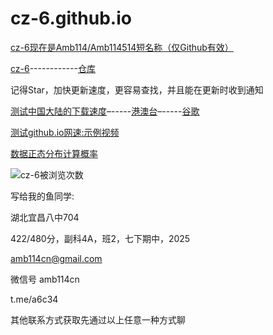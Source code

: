 # cz-6.github.io

[cz-6现在是Amb114/Amb114514短名称（仅Github有效）](https://github.com/Amb114)

[cz-6](https://github.com/cz-6)------------[仓库](https://github.com/cz-6/cz-6.github.io)

记得Star，加快更新速度，更容易查找，并且能在更新时收到通知

[测试中国大陆的下载速度](https://autopatchcn.yuanshen.com/client_app/download/pc_zip/20230821151113_kRtiSWdMasWNheoV/YuanShen_4.0.1.zip)–-----[港澳台](https://autopatchhk.yuanshen.com/client_app/download/pc_zip/20230821151229_NAlBxGiyKlVXWZQJ/GenshinImpact_4.0.1.zip)–-----[谷歌](https://www.google.com/search?q=%E7%BD%91%E9%80%9F%E6%B5%8B%E8%AF%95)

[测试github.io网速:示例视频](https://cz-6.github.io/f/example.mp4)

[数据正态分布计算概率](https://cz-6.github.io/f/正态分布/)

![cz-6被浏览次数](https://profile-counter.glitch.me/cz-6/count.svg)

写给我的鱼同学:

湖北宜昌八中704

422/480分，副科4A，班2，七下期中，2025

amb114cn@gmail.com

微信号 amb114cn

t.me/a6c34

其他联系方式获取先通过以上任意一种方式聊
